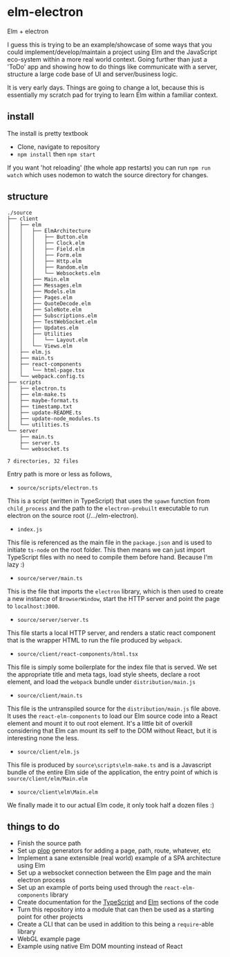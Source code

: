 
# elm-electron

Elm + electron

I guess this is trying to be an example/showcase of some ways that you could
implement/develop/maintain a project using Elm and the JavaScript eco-system
within a more real world context. Going further than just a 'ToDo' app and
showing how to do things like communicate with a server, structure a large
code base of UI and server/business logic.

It is very early days. Things are going to change a lot, because this is
essentially my scratch pad for trying to learn Elm within a familiar context.

## install

The install is pretty textbook

- Clone, navigate to repository
- `npm install` then `npm start`

If you want 'hot reloading' (the whole app restarts) you can run `npm run watch`
which uses nodemon to watch the source directory for changes.

## structure

[//]: # (START_FILE_STRUCTURE)

```plaintext
./source
├── client
│   ├── elm
│   │   ├── ElmArchitecture
│   │   │   ├── Button.elm
│   │   │   ├── Clock.elm
│   │   │   ├── Field.elm
│   │   │   ├── Form.elm
│   │   │   ├── Http.elm
│   │   │   ├── Random.elm
│   │   │   └── Websockets.elm
│   │   ├── Main.elm
│   │   ├── Messages.elm
│   │   ├── Models.elm
│   │   ├── Pages.elm
│   │   ├── QuoteDecode.elm
│   │   ├── SaleNote.elm
│   │   ├── Subscriptions.elm
│   │   ├── TestWebSocket.elm
│   │   ├── Updates.elm
│   │   ├── Utilities
│   │   │   └── Layout.elm
│   │   └── Views.elm
│   ├── elm.js
│   ├── main.ts
│   ├── react-components
│   │   └── html-page.tsx
│   └── webpack.config.ts
├── scripts
│   ├── electron.ts
│   ├── elm-make.ts
│   ├── maybe-format.ts
│   ├── timestamp.txt
│   ├── update-README.ts
│   ├── update-node_modules.ts
│   └── utilities.ts
└── server
    ├── main.ts
    ├── server.ts
    └── websocket.ts

7 directories, 32 files
```

[//]: # (END_FILE_STRUCTURE)

Entry path is more or less as follows,

- `source/scripts/electron.ts`

This is a script (written in TypeScript) that uses the `spawn` function from
`child_process` and the path to the `electron-prebuilt` executable to run
electron on the source root (/.../elm-electron).

- `index.js`

This file is referenced as the main file in the `package.json` and is used to
initiate `ts-node` on the root folder. This then means we can just import
TypeScript files with no need to compile them before hand. Because I'm lazy :)

- `source/server/main.ts`

This is the file that imports the `electron` library, which is then used to
create a new instance of `BrowserWindow`, start the HTTP server and point the
page to `localhost:3000`.

- `source/server/server.ts`

This file starts a local HTTP server, and renders a static react component that
is the wrapper HTML to run the file produced by `webpack`.

- `source/client/react-components/html.tsx`

This file is simply some boilerplate for the index file that is served. We set
the appropriate title and meta tags, load style sheets, declare a root element,
and load the `webpack` bundle under `distribution/main.js`

- `source/client/main.ts`

This file is the untranspiled source for the `distribution/main.js` file above.
It uses the `react-elm-components` to load our Elm source code into a React
element and mount it to out root element. It's a little bit of overkill
considering that Elm can mount its self to the DOM without React, but it is
interesting none the less.

- `source/client/elm.js`

This file is produced by `source\scripts\elm-make.ts` and is a Javascript bundle
of the entire Elm side of the application, the entry point of which is
`source/client/elm/Main.elm`

- `source/client\elm\Main.elm`

We finally made it to our actual Elm code, it only took half a dozen files :)

## things to do

- Finish the source path
- Set up [plop](https://github.com/amwmedia/plop) generators for adding a page,
  path, route, whatever, etc
- Implement a sane extensible (real world) example of a SPA architecture using Elm
- Set up a websocket connection between the Elm page and the main electron process
- Set up an example of ports being used through the `react-elm-components` library
- Create documentation for the [TypeScript](http://typedoc.io) and
  [Elm](http://package.elm-lang.org/help/documentation-format) sections of the
  code
- Turn this repository into a module that can then be used as a starting point for
  other projects
- Create a CLI that can be used in addition to this being a `require`-able library
- WebGL example page
- Example using native Elm DOM mounting instead of React